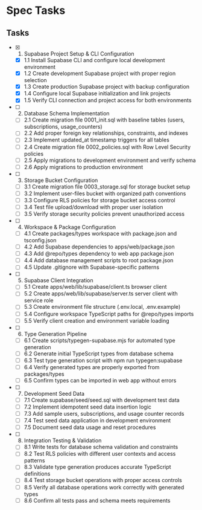 # Spec Tasks

## Tasks

- [x] 1. Supabase Project Setup & CLI Configuration
  - [x] 1.1 Install Supabase CLI and configure local development environment
  - [x] 1.2 Create development Supabase project with proper region selection
  - [x] 1.3 Create production Supabase project with backup configuration
  - [x] 1.4 Configure local Supabase initialization and link projects
  - [x] 1.5 Verify CLI connection and project access for both environments

- [ ] 2. Database Schema Implementation
  - [ ] 2.1 Create migration file 0001_init.sql with baseline tables (users, subscriptions,
        usage_counters)
  - [ ] 2.2 Add proper foreign key relationships, constraints, and indexes
  - [ ] 2.3 Implement updated_at timestamp triggers for all tables
  - [ ] 2.4 Create migration file 0002_policies.sql with Row Level Security policies
  - [ ] 2.5 Apply migrations to development environment and verify schema
  - [ ] 2.6 Apply migrations to production environment

- [ ] 3. Storage Bucket Configuration
  - [ ] 3.1 Create migration file 0003_storage.sql for storage bucket setup
  - [ ] 3.2 Implement user-files bucket with organized path conventions
  - [ ] 3.3 Configure RLS policies for storage bucket access control
  - [ ] 3.4 Test file upload/download with proper user isolation
  - [ ] 3.5 Verify storage security policies prevent unauthorized access

- [ ] 4. Workspace & Package Configuration
  - [ ] 4.1 Create packages/types workspace with package.json and tsconfig.json
  - [ ] 4.2 Add Supabase dependencies to apps/web/package.json
  - [ ] 4.3 Add @repo/types dependency to web app package.json
  - [ ] 4.4 Add database management scripts to root package.json
  - [ ] 4.5 Update .gitignore with Supabase-specific patterns

- [ ] 5. Supabase Client Integration
  - [ ] 5.1 Create apps/web/lib/supabase/client.ts browser client
  - [ ] 5.2 Create apps/web/lib/supabase/server.ts server client with service role
  - [ ] 5.3 Create environment file structure (.env.local, .env.example)
  - [ ] 5.4 Configure workspace TypeScript paths for @repo/types imports
  - [ ] 5.5 Verify client creation and environment variable loading

- [ ] 6. Type Generation Pipeline
  - [ ] 6.1 Create scripts/typegen-supabase.mjs for automated type generation
  - [ ] 6.2 Generate initial TypeScript types from database schema
  - [ ] 6.3 Test type generation script with npm run typegen:supabase
  - [ ] 6.4 Verify generated types are properly exported from packages/types
  - [ ] 6.5 Confirm types can be imported in web app without errors

- [ ] 7. Development Seed Data
  - [ ] 7.1 Create supabase/seed/seed.sql with development test data
  - [ ] 7.2 Implement idempotent seed data insertion logic
  - [ ] 7.3 Add sample users, subscriptions, and usage counter records
  - [ ] 7.4 Test seed data application in development environment
  - [ ] 7.5 Document seed data usage and reset procedures

- [ ] 8. Integration Testing & Validation
  - [ ] 8.1 Write tests for database schema validation and constraints
  - [ ] 8.2 Test RLS policies with different user contexts and access patterns
  - [ ] 8.3 Validate type generation produces accurate TypeScript definitions
  - [ ] 8.4 Test storage bucket operations with proper access controls
  - [ ] 8.5 Verify all database operations work correctly with generated types
  - [ ] 8.6 Confirm all tests pass and schema meets requirements
